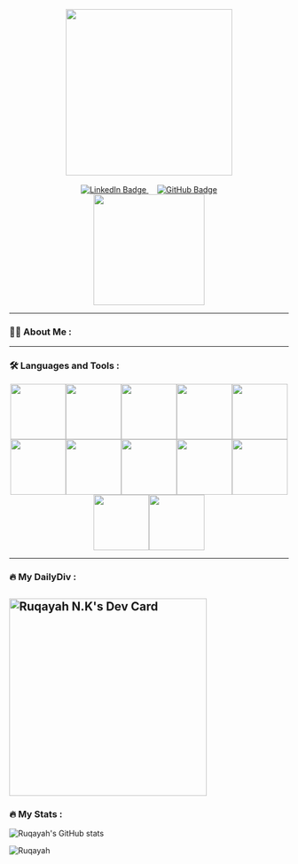 <!-- ### Hi there 👋 -->

<div id="header" align="center">
    <img src="https://media.giphy.com/media/QaMhVZVwOvDiw/giphy.gif" height="300" >
</div>
<br>
<div id="badges" align="center" >
  <a href="https://www.linkedin.com/in/ruqayah-nawfal">
    <img src="https://img.shields.io/badge/LinkedIn-blue?style=for-the-badge&logo=linkedin&logoColor=white" alt="LinkedIn Badge"/>
  </a>
    &nbsp;&nbsp;&nbsp;
  <a href="https://github.com/Ruqayah22">
    <img src="https://img.shields.io/badge/github-blue?style=for-the-badge&logo=github&logoColor=white" alt="GitHub Badge"/>
  </a>
</div>

<!--<div id="header" align="center">
    <a href="https://www.linkedin.com/in/ruqayah-nawfal">
       LinkedIn
    </a>
    &nbsp;&nbsp;&nbsp;
    <a href="https://github.com/Ruqayah22">
       GitHub
    </a>
</div>-->

<div align="center">
    <img src="https://media.giphy.com/media/3SL41WtN5l9DNdPJGs/giphy.gif" height="200" >
</div>

---
### :woman_technologist: About Me :
<!--
**Ruqayah22/Ruqayah22** is a ✨ _special_ ✨ repository because its `README.md` (this file) appears on your GitHub profile.

Here are some ideas to get you started:

- 🔭 I’m currently working on ...
- 🌱 I’m currently learning ...
- 👯 I’m looking to collaborate on ...
- 🤔 I’m looking for help with ...
- 💬 Ask me about ...
- 📫 How to reach me: ...
- 😄 Pronouns: ...
- ⚡ Fun fact: ...
-->
---

### :hammer_and_wrench: Languages and Tools :
<div id="header" align="center">
  <p align="center">
    <img src="https://media3.giphy.com/media/ln7z2eWriiQAllfVcn/200w.webp" width="100"><img src="https://i.giphy.com/media/eNAsjO55tPbgaor7ma/200w.webp" width="100"><img       
    src="https://media.giphy.com/media/LMt9638dO8dftAjtco/giphy.gif" width="100"><img src="https://media3.giphy.com/media/kdFc8fubgS31b8DsVu/giphy.webp" width="100"><img 
    src="https://i.giphy.com/media/KzJkzjggfGN5Py6nkT/200.webp" width="100"><img src="https://i.giphy.com/media/IdyAQJVN2kVPNUrojM/200.webp" width="100"><img 
    src="https://media.giphy.com/media/XAxylRMCdpbEWUAvr8/giphy.gif" width="100"><img src="https://media.giphy.com/media/fsEaZldNC8A1PJ3mwp/giphy.gif" width="100"><img 
    src="https://media.giphy.com/media/tAjb5pyCEBhEb8jWxC/giphy.gif" width="100"><img src="https://media.giphy.com/media/ZIEqJCPv4D93FmUVTG/giphy.gif" width="100"><img src="" 
    width="100"><img src="" width="100">
  </p>
</div>

---
### :fire: My DailyDiv :

<a href="https://app.daily.dev/ruqayah"><img src="https://api.daily.dev/devcards/v2/xPnOslj8JgdAWmjk7JRU0.png?r=ofq" width="356" alt="Ruqayah N.K's Dev Card"/></a>
---
### :fire: My Stats :
![Ruqayah's GitHub stats](https://github-readme-stats.vercel.app/api?username=Ruqayah22&show_icons=true&theme=dracula)

![Ruqayah](https://github-readme-stats.vercel.app/api/top-langs/?username=Ruqayah22&layout=compact&theme=dracula)
